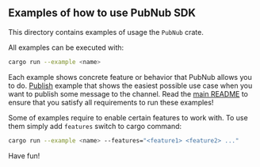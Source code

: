 ## Examples of how to use PubNub SDK

This directory contains examples of usage the `PubNub` crate.

All examples can be executed with:

```sh
cargo run --example <name>
```

Each example shows concrete feature or behavior that PubNub allows you to do. [Publish](publish.rs) example that shows the easiest possible use case when you want to publish some message to the channel. Read the [main README](../README.md#Getting-started) to ensure that you satisfy all requirements to run these examples!

Some of examples require to enable certain features to work with. To use them simply add `features` switch to cargo command:

```sh
cargo run --example <name> --features="<feature1> <feature2> ..."
```

Have fun! 

